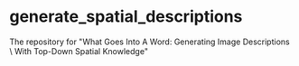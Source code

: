 # generate_spatial_descriptions
The repository for "What Goes Into A Word: Generating Image Descriptions \\ With Top-Down Spatial Knowledge"
